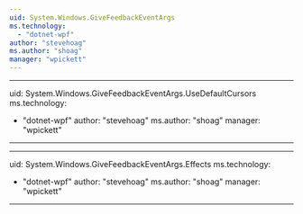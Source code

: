 ```yaml
---
uid: System.Windows.GiveFeedbackEventArgs
ms.technology: 
  - "dotnet-wpf"
author: "stevehoag"
ms.author: "shoag"
manager: "wpickett"
---
```


---
uid: System.Windows.GiveFeedbackEventArgs.UseDefaultCursors
ms.technology: 
  - "dotnet-wpf"
author: "stevehoag"
ms.author: "shoag"
manager: "wpickett"
---

---
uid: System.Windows.GiveFeedbackEventArgs.Effects
ms.technology: 
  - "dotnet-wpf"
author: "stevehoag"
ms.author: "shoag"
manager: "wpickett"
---
